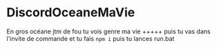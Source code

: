 # DiscordOceaneMaVie

En gros océane jtm de fou tu vois genre ma vie +++++ puis tu vas dans l'invite de commande et tu fais `npm i` puis tu lances run.bat
